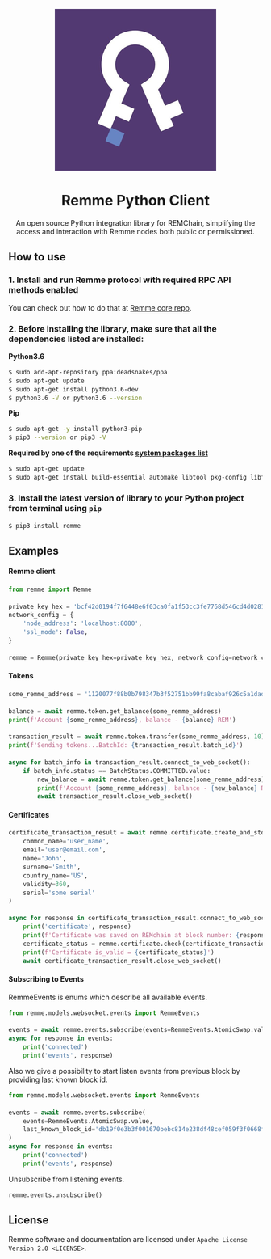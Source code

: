 
<p align="center">
  <img src="assets/remme_icon.png" alt="Remme icon">
</p>

<h1 align="center">
  Remme Python Client
</h1>

<p align="center">
  An open source Python integration library for REMChain, simplifying the access
   and interaction with Remme nodes both public or permissioned.
</p>

## How to use

### 1. Install and run Remme protocol with required RPC API methods enabled

You can check out how to do that at [Remme core repo](<https://github.com/Remmeauth/remme-core/>).

### 2. Before installing the library, make sure that all the dependencies listed are installed:
    
**Python3.6**

```sh
$ sudo add-apt-repository ppa:deadsnakes/ppa
$ sudo apt-get update
$ sudo apt-get install python3.6-dev
$ python3.6 -V or python3.6 --version
```

**Pip**

```sh
$ sudo apt-get -y install python3-pip
$ pip3 --version or pip3 -V
```

**Required by one of the requirements [system packages list](https://github.com/ludbb/secp256k1-py#installation-with-compilation)**

```sh
$ sudo apt-get update
$ sudo apt-get install build-essential automake libtool pkg-config libffi-dev -y
```

### 3. Install the latest version of library to your Python project from terminal using `pip`

```
$ pip3 install remme
```

## Examples

#### Remme client

```python
from remme import Remme

private_key_hex = 'bcf42d0194f7f6448e6f03ca0fa1f53cc3fe7768d546cd4d028144aba654d7aa'
network_config = {
    'node_address': 'localhost:8080',
    'ssl_mode': False,
}

remme = Remme(private_key_hex=private_key_hex, network_config=network_config)
```

#### Tokens

```python
some_remme_address = '1120077f88b0b798347b3f52751bb99fa8cabaf926c5a1dad2d975d7b966a85b3a9c21'

balance = await remme.token.get_balance(some_remme_address)
print(f'Account {some_remme_address}, balance - {balance} REM')

transaction_result = await remme.token.transfer(some_remme_address, 10)
print(f'Sending tokens...BatchId: {transaction_result.batch_id}')

async for batch_info in transaction_result.connect_to_web_socket():
	if batch_info.status == BatchStatus.COMMITTED.value:
    	new_balance = await remme.token.get_balance(some_remme_address)
        print(f'Account {some_remme_address}, balance - {new_balance} REM')
        await transaction_result.close_web_socket()
```

#### Certificates

```python
certificate_transaction_result = await remme.certificate.create_and_store(
    common_name='user_name',
    email='user@email.com',
    name='John',
    surname='Smith',
    country_name='US',
    validity=360,
    serial='some serial'
)

async for response in certificate_transaction_result.connect_to_web_socket():
    print('certificate', response)
    print(f'Certificate was saved on REMchain at block number: {response.block_number}')
    certificate_status = remme.certificate.check(certificate_transaction_result.certificate)
    print(f'Certificate is_valid = {certificate_status}')
    await certificate_transaction_result.close_web_socket()
```

#### Subscribing to Events

RemmeEvents is enums which describe all available events.

```python
from remme.models.websocket.events import RemmeEvents

events = await remme.events.subscribe(events=RemmeEvents.AtomicSwap.value)
async for response in events:
    print('connected')
    print('events', response)
```

Also we give a possibility to start listen events from previous block by providing last known block id.

```python
from remme.models.websocket.events import RemmeEvents

events = await remme.events.subscribe(
    events=RemmeEvents.AtomicSwap.value, 
    last_known_block_id='db19f0e3b3f001670bebc814e238df48cef059f3f0668f57702ba9ff0c4b8ec45c7298f08b4c2fa67602da27a84b3df5dc78ce0f7774b3d3ae094caeeb9cbc82',
)
async for response in events:
    print('connected')
    print('events', response)
```

Unsubscribe from listening events.

```python
remme.events.unsubscribe()
```

## License

Remme software and documentation are licensed under `Apache License Version 2.0 <LICENSE>`.

